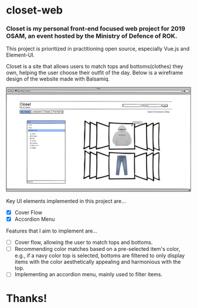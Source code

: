 # closet-web
### Closet is my personal front-end focused web project for 2019 OSAM, an event hosted by the Ministry of Defence of ROK.

This project is prioritized in practitioning open source, especially Vue.js and Element-UI.

Closet is a site that allows users to match tops and bottoms(clothes) they own, helping the user choose their outfit of the day. Below is a wireframe design of the website made with Balsamiq.

![Wireframe Design of Closet](https://github.com/htcrefactor/closet-web/blob/master/closet-wireframe-design.png)

Key UI elements implemented in this project are...
- [x] Cover Flow
- [x] Accordion Menu

Features that I aim to implement are...
- [ ] Cover flow, allowing the user to match tops and bottoms.
- [ ] Recommending color matches based on a pre-selected item's color, e.g., if a navy color top is selected, bottoms are filtered to only display items with the color aesthetically appealing and harmonious with the top.
- [ ] Implementing an accordion menu, mainly used to filter items.

# Thanks!
